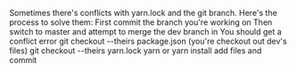 Sometimes there's conflicts with yarn.lock and the git branch. Here's the process to solve them:
First commit the branch you're working on
Then switch to master and attempt to merge the dev branch in
You should get a conflict error
git checkout --theirs package.json (you're checkout out dev's files)
git checkout --theirs yarn.lock
yarn or yarn install
add files and commit

